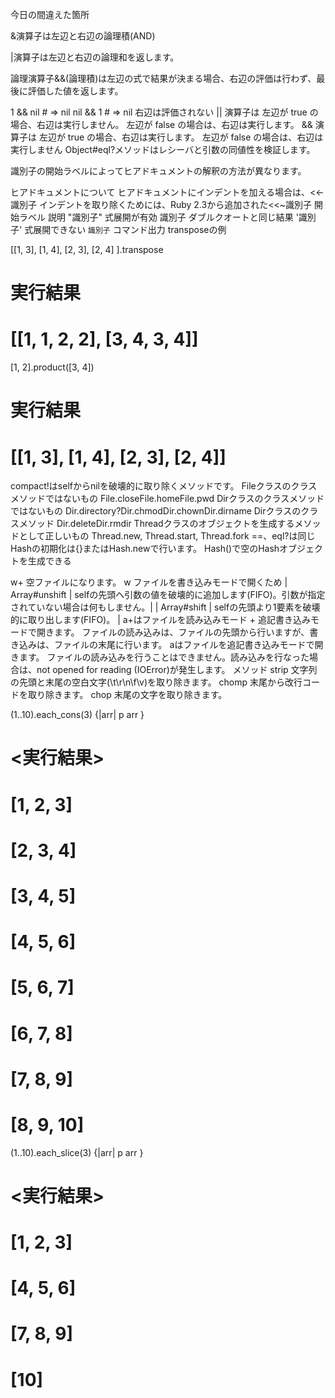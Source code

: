 今日の間違えた箇所

&演算子は左辺と右辺の論理積(AND)

|演算子は左辺と右辺の論理和を返します。

論理演算子&&(論理積)は左辺の式で結果が決まる場合、右辺の評価は行わず、最後に評価した値を返します。

1 && nil # => nil
nil && 1 # => nil 右辺は評価されない
|| 演算子は
左辺が true の場合、右辺は実行しません。
左辺が false の場合は、右辺は実行します。
&& 演算子は
左辺が true の場合、右辺は実行します。
左辺が false の場合は、右辺は実行しません
Object#eql?メソッドはレシーバと引数の同値性を検証します。

識別子の開始ラベルによってヒアドキュメントの解釈の方法が異なります。

ヒアドキュメントについて
ヒアドキュメントにインデントを加える場合は、<<-識別子
インデントを取り除くためには、Ruby 2.3から追加された<<~識別子
開始ラベル	説明
"識別子"	式展開が有効
識別子	ダブルクオートと同じ結果
'識別子'	式展開できない
`識別子`	コマンド出力
transposeの例

[[1, 3],
 [1, 4],
 [2, 3],
 [2, 4]
].transpose

# 実行結果
# [[1, 1, 2, 2], [3, 4, 3, 4]]

[1, 2].product([3, 4])

# 実行結果
# [[1, 3], [1, 4], [2, 3], [2, 4]]
compact!はselfからnilを破壊的に取り除くメソッドです。
Fileクラスのクラスメソッドではないもの
File.closeFile.homeFile.pwd
Dirクラスのクラスメソッドではないもの
Dir.directory?Dir.chmodDir.chownDir.dirname
Dirクラスのクラスメソッド
Dir.deleteDir.rmdir
Threadクラスのオブジェクトを生成するメソッドとして正しいもの
Thread.new, Thread.start, Thread.fork
==、eql?は同じ
Hashの初期化は{}またはHash.newで行います。
Hash()で空のHashオブジェクトを生成できる

w+
空ファイルになります。
w
ファイルを書き込みモードで開くため
| Array#unshift | selfの先頭へ引数の値を破壊的に追加します(FIFO)。引数が指定されていない場合は何もしません。|
| Array#shift | selfの先頭より1要素を破壊的に取り出します(FIFO)。 |
a+はファイルを読み込みモード + 追記書き込みモードで開きます。
ファイルの読み込みは、ファイルの先頭から行いますが、書き込みは、ファイルの末尾に行います。
aはファイルを追記書き込みモードで開きます。
ファイルの読み込みを行うことはできません。読み込みを行なった場合は、not opened for reading (IOError)が発生します。
メソッド
strip	文字列の先頭と末尾の空白文字(\t\r\n\f\v)を取り除きます。
chomp	末尾から改行コードを取り除きます。
chop	末尾の文字を取り除きます。

(1..10).each_cons(3) {|arr| p arr }

# <実行結果>
# [1, 2, 3]
# [2, 3, 4]
# [3, 4, 5]
# [4, 5, 6]
# [5, 6, 7]
# [6, 7, 8]
# [7, 8, 9]
# [8, 9, 10]
(1..10).each_slice(3) {|arr| p arr }

# <実行結果>
# [1, 2, 3]
# [4, 5, 6]
# [7, 8, 9]
# [10]
